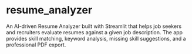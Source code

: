 # resume_analyzer
An AI-driven Resume Analyzer built with Streamlit that helps job seekers and recruiters evaluate resumes against a given job description. The app provides skill matching, keyword analysis, missing skill suggestions, and a professional PDF export.
